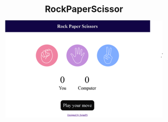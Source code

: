 <h1 align="center" id="title">RockPaperScissor</h1>

![Header Image- RockPaperScissor](RockPaperScissor.png)
